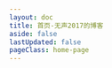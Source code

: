 ```yaml
---
layout: doc
title: 首页-无声2017的博客
aside: false
lastUpdated: false
pageClass: home-page
---
```


<script setup>
import { computed } from 'vue'
import  { data }  from './.vitepress/theme/posts.data'
import DetailedPostCard from './.vitepress/theme/components/DetailedPostCard.vue'
import { nav } from './.vitepress/config'
import MorePosts from './.vitepress/theme/components/MorePosts.vue'

const computedRecentPosts = computed(() => data.recentPosts.map(item => 
    ({...item, date: item.date.string})))
const morePostLink = nav[0].link
</script>
<DetailedPostCard
  v-for="(article, index) in computedRecentPosts"
  :key="index"
  :url="article.url"
  :title="article.title"
  :abstract="article.abstract"
  :date="article.date"
/>
<MorePosts style="margin-top: 48px;" :url="morePostLink" />